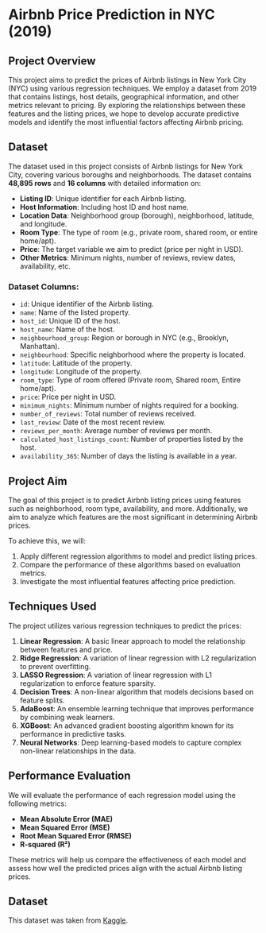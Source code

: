 # Airbnb Price Prediction in NYC (2019)

## Project Overview
This project aims to predict the prices of Airbnb listings in New York City (NYC) using various regression techniques. We employ a dataset from 2019 that contains listings, host details, geographical information, and other metrics relevant to pricing. By exploring the relationships between these features and the listing prices, we hope to develop accurate predictive models and identify the most influential factors affecting Airbnb pricing.

## Dataset
The dataset used in this project consists of Airbnb listings for New York City, covering various boroughs and neighborhoods. The dataset contains **48,895 rows** and **16 columns** with detailed information on:

- **Listing ID**: Unique identifier for each Airbnb listing.
- **Host Information**: Including host ID and host name.
- **Location Data**: Neighborhood group (borough), neighborhood, latitude, and longitude.
- **Room Type**: The type of room (e.g., private room, shared room, or entire home/apt).
- **Price**: The target variable we aim to predict (price per night in USD).
- **Other Metrics**: Minimum nights, number of reviews, review dates, availability, etc.

### Dataset Columns:
- `id`: Unique identifier of the Airbnb listing.
- `name`: Name of the listed property.
- `host_id`: Unique ID of the host.
- `host_name`: Name of the host.
- `neighbourhood_group`: Region or borough in NYC (e.g., Brooklyn, Manhattan).
- `neighbourhood`: Specific neighborhood where the property is located.
- `latitude`: Latitude of the property.
- `longitude`: Longitude of the property.
- `room_type`: Type of room offered (Private room, Shared room, Entire home/apt).
- `price`: Price per night in USD.
- `minimum_nights`: Minimum number of nights required for a booking.
- `number_of_reviews`: Total number of reviews received.
- `last_review`: Date of the most recent review.
- `reviews_per_month`: Average number of reviews per month.
- `calculated_host_listings_count`: Number of properties listed by the host.
- `availability_365`: Number of days the listing is available in a year.

## Project Aim
The goal of this project is to predict Airbnb listing prices using features such as neighborhood, room type, availability, and more. Additionally, we aim to analyze which features are the most significant in determining Airbnb prices. 

To achieve this, we will:
1. Apply different regression algorithms to model and predict listing prices.
2. Compare the performance of these algorithms based on evaluation metrics.
3. Investigate the most influential features affecting price prediction.

## Techniques Used
The project utilizes various regression techniques to predict the prices:

1. **Linear Regression**: A basic linear approach to model the relationship between features and price.
2. **Ridge Regression**: A variation of linear regression with L2 regularization to prevent overfitting.
3. **LASSO Regression**: A variation of linear regression with L1 regularization to enforce feature sparsity.
4. **Decision Trees**: A non-linear algorithm that models decisions based on feature splits.
5. **AdaBoost**: An ensemble learning technique that improves performance by combining weak learners.
6. **XGBoost**: An advanced gradient boosting algorithm known for its performance in predictive tasks.
7. **Neural Networks**: Deep learning-based models to capture complex non-linear relationships in the data.

## Performance Evaluation
We will evaluate the performance of each regression model using the following metrics:
- **Mean Absolute Error (MAE)**
- **Mean Squared Error (MSE)**
- **Root Mean Squared Error (RMSE)**
- **R-squared (R²)**

These metrics will help us compare the effectiveness of each model and assess how well the predicted prices align with the actual Airbnb listing prices.

## Dataset
This dataset was taken from [Kaggle](https://www.kaggle.com/datasets/dgomonov/new-york-city-airbnb-open-data). 

